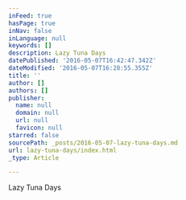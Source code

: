 ```yaml
---
inFeed: true
hasPage: true
inNav: false
inLanguage: null
keywords: []
description: Lazy Tuna Days
datePublished: '2016-05-07T16:42:47.342Z'
dateModified: '2016-05-07T16:28:55.355Z'
title: ''
author: []
authors: []
publisher:
  name: null
  domain: null
  url: null
  favicon: null
starred: false
sourcePath: _posts/2016-05-07-lazy-tuna-days.md
url: lazy-tuna-days/index.html
_type: Article

---
```

Lazy Tuna Days